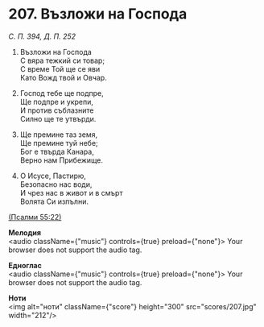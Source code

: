 # 207. Възложи на Господа  

*С. П. 394, Д. П. 252*  

1. Възложи на Господа  
С вяра тежкий си товар;  
С време Той ще се яви  
Като Вожд твой и Овчар.  

2. Господ тебе ще подпре,  
Ще подпре и укрепи,  
И против съблазните  
Силно ще те утвърди.  

3. Ще премине таз земя,  
Ще премине туй небе;  
Бог е твърда Канара,  
Верно нам Прибежище.  

4. О Исусе, Пастирю,  
Безопасно нас води,  
И чрез нас в живот и в смърт  
Волята Си изпълни.  

[(Псалми 55:22)](http://biblia.bg/index.php?k=19&g=55&s=22)  

__Мелодия__  
<audio className={"music"} controls={true} preload={"none"}><source src="mp3/207.mp3" type="audio/mpeg"/>
Your browser does not support the audio tag.
</audio>  

__Едноглас__  
<audio className={"music"} controls={true} preload={"none"}><source src="transp/207.mp3" type="audio/mpeg"/>
Your browser does not support the audio tag.
</audio>  

__Ноти__  
<img alt="ноти" className={"score"} height="300" src="scores/207.jpg" width="212"/>
